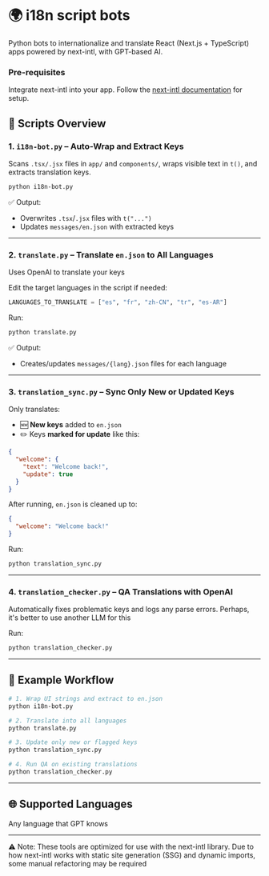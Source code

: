 # 🌍 i18n script bots

Python bots to internationalize and translate React (Next.js + TypeScript) apps powered by next-intl, with GPT-based AI.

### Pre-requisites

Integrate next-intl into your app. Follow the [next-intl documentation](https://next-intl.dev/) for setup.

## 🚀 Scripts Overview

### 1. `i18n-bot.py` – Auto-Wrap and Extract Keys

Scans `.tsx/.jsx` files in `app/` and `components/`, wraps visible text in `t()`, and extracts translation keys.

```bash
python i18n-bot.py
```

✅ Output:
- Overwrites `.tsx`/`.jsx` files with `t("...")`
- Updates `messages/en.json` with extracted keys

---

### 2. `translate.py` – Translate `en.json` to All Languages

Uses OpenAI to translate your keys

Edit the target languages in the script if needed:
```python
LANGUAGES_TO_TRANSLATE = ["es", "fr", "zh-CN", "tr", "es-AR"]
```

Run:
```bash
python translate.py
```

✅ Output:
- Creates/updates `messages/{lang}.json` files for each language

---

### 3. `translation_sync.py` – Sync Only New or Updated Keys

Only translates:
- 🆕 **New keys** added to `en.json`
- ✏️ Keys **marked for update** like this:

```json
{
  "welcome": {
    "text": "Welcome back!",
    "update": true
  }
}
```

After running, `en.json` is cleaned up to:
```json
{
  "welcome": "Welcome back!"
}
```

Run:
```bash
python translation_sync.py
```

---

### 4. `translation_checker.py` – QA Translations with OpenAI

Automatically fixes problematic keys and logs any parse errors. Perhaps, it's better to use another LLM for this

Run:
```bash
python translation_checker.py
```

---

## 🧪 Example Workflow

```bash
# 1. Wrap UI strings and extract to en.json
python i18n-bot.py

# 2. Translate into all languages
python translate.py

# 3. Update only new or flagged keys
python translation_sync.py

# 4. Run QA on existing translations
python translation_checker.py
```

---

## 🌐 Supported Languages

Any language that GPT knows

---

⚠️ Note: These tools are optimized for use with the next-intl library.
Due to how next-intl works with static site generation (SSG) and dynamic imports, some manual refactoring may be required
